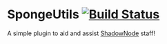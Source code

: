 # SpongeUtils [![Build Status](https://travis-ci.org/YourMCGeek/SpongeUtils.svg?branch=rewrite)](https://travis-ci.org/YourMCGeek/SpongeUtils)

A simple plugin to aid and assist [ShadowNode](https://shadownode.ca) staff!
